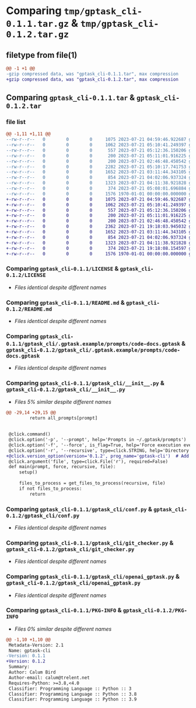# Comparing `tmp/gptask_cli-0.1.1.tar.gz` & `tmp/gptask_cli-0.1.2.tar.gz`

## filetype from file(1)

```diff
@@ -1 +1 @@
-gzip compressed data, was "gptask_cli-0.1.1.tar", max compression
+gzip compressed data, was "gptask_cli-0.1.2.tar", max compression
```

## Comparing `gptask_cli-0.1.1.tar` & `gptask_cli-0.1.2.tar`

### file list

```diff
@@ -1,11 +1,11 @@
--rw-r--r--   0        0        0     1075 2023-07-21 04:59:46.922687 gptask_cli-0.1.1/LICENSE
--rw-r--r--   0        0        0     1062 2023-07-21 05:10:41.249397 gptask_cli-0.1.1/README.md
--rw-r--r--   0        0        0      557 2023-07-21 05:12:36.150206 gptask_cli-0.1.1/gptask_cli/.gptask.example/prompts/code-docs.gptask
--rw-r--r--   0        0        0      200 2023-07-21 05:11:01.916225 gptask_cli-0.1.1/gptask_cli/.gptask.example/prompts/code-helper.gptask
--rw-r--r--   0        0        0      200 2023-07-21 02:46:48.450542 gptask_cli-0.1.1/gptask_cli/.gptask.example/prompts/doc-reviewer.gptask
--rw-r--r--   0        0        0     2282 2023-07-21 05:10:17.741753 gptask_cli-0.1.1/gptask_cli/__init__.py
--rw-r--r--   0        0        0     1652 2023-07-21 03:11:44.343105 gptask_cli-0.1.1/gptask_cli/conf.py
--rw-r--r--   0        0        0      854 2023-07-21 04:02:06.937324 gptask_cli-0.1.1/gptask_cli/git_checker.py
--rw-r--r--   0        0        0     1323 2023-07-21 04:11:38.921828 gptask_cli-0.1.1/gptask_cli/openai_gptask.py
--rw-r--r--   0        0        0      374 2023-07-21 05:08:01.696884 gptask_cli-0.1.1/pyproject.toml
--rw-r--r--   0        0        0     1576 1970-01-01 00:00:00.000000 gptask_cli-0.1.1/PKG-INFO
+-rw-r--r--   0        0        0     1075 2023-07-21 04:59:46.922687 gptask_cli-0.1.2/LICENSE
+-rw-r--r--   0        0        0     1062 2023-07-21 05:10:41.249397 gptask_cli-0.1.2/README.md
+-rw-r--r--   0        0        0      557 2023-07-21 05:12:36.150206 gptask_cli-0.1.2/gptask_cli/.gptask.example/prompts/code-docs.gptask
+-rw-r--r--   0        0        0      200 2023-07-21 05:11:01.916225 gptask_cli-0.1.2/gptask_cli/.gptask.example/prompts/code-helper.gptask
+-rw-r--r--   0        0        0      200 2023-07-21 02:46:48.450542 gptask_cli-0.1.2/gptask_cli/.gptask.example/prompts/doc-reviewer.gptask
+-rw-r--r--   0        0        0     2362 2023-07-21 19:18:03.945032 gptask_cli-0.1.2/gptask_cli/__init__.py
+-rw-r--r--   0        0        0     1652 2023-07-21 03:11:44.343105 gptask_cli-0.1.2/gptask_cli/conf.py
+-rw-r--r--   0        0        0      854 2023-07-21 04:02:06.937324 gptask_cli-0.1.2/gptask_cli/git_checker.py
+-rw-r--r--   0        0        0     1323 2023-07-21 04:11:38.921828 gptask_cli-0.1.2/gptask_cli/openai_gptask.py
+-rw-r--r--   0        0        0      374 2023-07-21 19:18:08.154597 gptask_cli-0.1.2/pyproject.toml
+-rw-r--r--   0        0        0     1576 1970-01-01 00:00:00.000000 gptask_cli-0.1.2/PKG-INFO
```

### Comparing `gptask_cli-0.1.1/LICENSE` & `gptask_cli-0.1.2/LICENSE`

 * *Files identical despite different names*

### Comparing `gptask_cli-0.1.1/README.md` & `gptask_cli-0.1.2/README.md`

 * *Files identical despite different names*

### Comparing `gptask_cli-0.1.1/gptask_cli/.gptask.example/prompts/code-docs.gptask` & `gptask_cli-0.1.2/gptask_cli/.gptask.example/prompts/code-docs.gptask`

 * *Files identical despite different names*

### Comparing `gptask_cli-0.1.1/gptask_cli/__init__.py` & `gptask_cli-0.1.2/gptask_cli/__init__.py`

 * *Files 5% similar despite different names*

```diff
@@ -29,14 +29,15 @@
         return all_prompts[prompt]
 
 
 @click.command()
 @click.option('-p', '--prompt', help='Prompts in ~/.gptask/prompts')
 @click.option('-f', '--force', is_flag=True, help='Force execution even if conditions are not met')
 @click.option('-r', '--recursive', type=click.STRING, help='Directory with files to be processed')
+@click.version_option(version='0.1.2', prog_name='gptask-cli')  # Add this line
 @click.argument('file', type=click.File('r'), required=False)
 def main(prompt, force, recursive, file):
     setup()
 
     files_to_process = get_files_to_process(recursive, file)
     if not files_to_process:
         return
```

### Comparing `gptask_cli-0.1.1/gptask_cli/conf.py` & `gptask_cli-0.1.2/gptask_cli/conf.py`

 * *Files identical despite different names*

### Comparing `gptask_cli-0.1.1/gptask_cli/git_checker.py` & `gptask_cli-0.1.2/gptask_cli/git_checker.py`

 * *Files identical despite different names*

### Comparing `gptask_cli-0.1.1/gptask_cli/openai_gptask.py` & `gptask_cli-0.1.2/gptask_cli/openai_gptask.py`

 * *Files identical despite different names*

### Comparing `gptask_cli-0.1.1/PKG-INFO` & `gptask_cli-0.1.2/PKG-INFO`

 * *Files 0% similar despite different names*

```diff
@@ -1,10 +1,10 @@
 Metadata-Version: 2.1
 Name: gptask-cli
-Version: 0.1.1
+Version: 0.1.2
 Summary: 
 Author: Calum Bird
 Author-email: calum@trelent.net
 Requires-Python: >=3.8,<4.0
 Classifier: Programming Language :: Python :: 3
 Classifier: Programming Language :: Python :: 3.8
 Classifier: Programming Language :: Python :: 3.9
```

